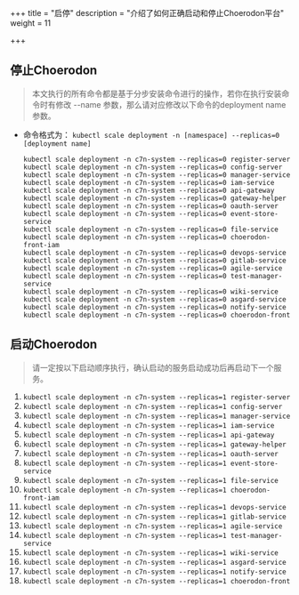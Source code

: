 +++
title = "启停"
description = "介绍了如何正确启动和停止Choerodon平台"
weight = 11

+++

## 停止Choerodon

<blockquote class="note">
本文执行的所有命令都是基于分步安装命令进行的操作，若你在执行安装命令时有修改 --name 参数，那么请对应修改以下命令的deployment name参数。
</blockquote>

- 命令格式为： `kubectl scale deployment -n [namespace] --replicas=0 [deployment name]`

    ```shell
    kubectl scale deployment -n c7n-system --replicas=0 register-server
    kubectl scale deployment -n c7n-system --replicas=0 config-server
    kubectl scale deployment -n c7n-system --replicas=0 manager-service
    kubectl scale deployment -n c7n-system --replicas=0 iam-service
    kubectl scale deployment -n c7n-system --replicas=0 api-gateway
    kubectl scale deployment -n c7n-system --replicas=0 gateway-helper
    kubectl scale deployment -n c7n-system --replicas=0 oauth-server
    kubectl scale deployment -n c7n-system --replicas=0 event-store-service
    kubectl scale deployment -n c7n-system --replicas=0 file-service
    kubectl scale deployment -n c7n-system --replicas=0 choerodon-front-iam
    kubectl scale deployment -n c7n-system --replicas=0 devops-service
    kubectl scale deployment -n c7n-system --replicas=0 gitlab-service
    kubectl scale deployment -n c7n-system --replicas=0 agile-service
    kubectl scale deployment -n c7n-system --replicas=0 test-manager-service
    kubectl scale deployment -n c7n-system --replicas=0 wiki-service
    kubectl scale deployment -n c7n-system --replicas=0 asgard-service
    kubectl scale deployment -n c7n-system --replicas=0 notify-service
    kubectl scale deployment -n c7n-system --replicas=0 choerodon-front
    ```

## 启动Choerodon

<blockquote class="note">
请一定按以下启动顺序执行，确认启动的服务启动成功后再启动下一个服务。
</blockquote>

1. `kubectl scale deployment -n c7n-system --replicas=1 register-server`
1. `kubectl scale deployment -n c7n-system --replicas=1 config-server`
1. `kubectl scale deployment -n c7n-system --replicas=1 manager-service`
1. `kubectl scale deployment -n c7n-system --replicas=1 iam-service`
1. `kubectl scale deployment -n c7n-system --replicas=1 api-gateway`
1. `kubectl scale deployment -n c7n-system --replicas=1 gateway-helper`
1. `kubectl scale deployment -n c7n-system --replicas=1 oauth-server`
1. `kubectl scale deployment -n c7n-system --replicas=1 event-store-service`
1. `kubectl scale deployment -n c7n-system --replicas=1 file-service`
1. `kubectl scale deployment -n c7n-system --replicas=1 choerodon-front-iam`
1. `kubectl scale deployment -n c7n-system --replicas=1 devops-service`
1. `kubectl scale deployment -n c7n-system --replicas=1 gitlab-service`
1. `kubectl scale deployment -n c7n-system --replicas=1 agile-service`
1. `kubectl scale deployment -n c7n-system --replicas=1 test-manager-service`
1. `kubectl scale deployment -n c7n-system --replicas=1 wiki-service`
1. `kubectl scale deployment -n c7n-system --replicas=1 asgard-service`
1. `kubectl scale deployment -n c7n-system --replicas=1 notify-service`
1. `kubectl scale deployment -n c7n-system --replicas=1 choerodon-front`
